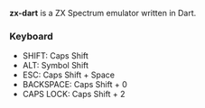 **zx-dart** is a ZX Spectrum emulator written in Dart.

### Keyboard

* SHIFT: Caps Shift
* ALT: Symbol Shift
* ESC: Caps Shift + Space
* BACKSPACE: Caps Shift + 0
* CAPS LOCK: Caps Shift + 2
